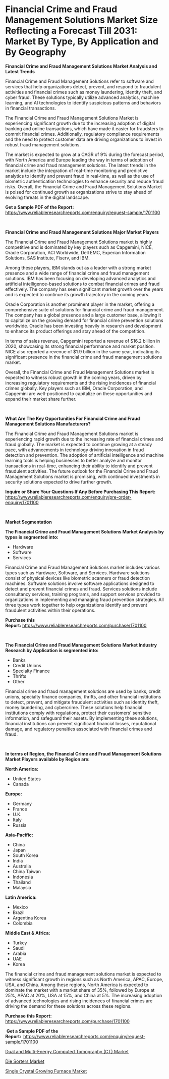 <p><h1>Financial Crime and Fraud Management Solutions Market Size Reflecting a Forecast Till 2031: Market By Type, By Application and By Geography</h1></p><p><strong>Financial Crime and Fraud Management Solutions Market Analysis and Latest Trends</strong></p>
<p><p>Financial Crime and Fraud Management Solutions refer to software and services that help organizations detect, prevent, and respond to fraudulent activities and financial crimes such as money laundering, identity theft, and cyber fraud. These solutions typically utilize advanced analytics, machine learning, and AI technologies to identify suspicious patterns and behaviors in financial transactions.</p><p>The Financial Crime and Fraud Management Solutions Market is experiencing significant growth due to the increasing adoption of digital banking and online transactions, which have made it easier for fraudsters to commit financial crimes. Additionally, regulatory compliance requirements and the need to protect customer data are driving organizations to invest in robust fraud management solutions.</p><p>The market is expected to grow at a CAGR of 9% during the forecast period, with North America and Europe leading the way in terms of adoption of financial crime and fraud management solutions. The latest trends in the market include the integration of real-time monitoring and predictive analytics to identify and prevent fraud in real-time, as well as the use of biometric authentication technologies to enhance security and reduce fraud risks. Overall, the Financial Crime and Fraud Management Solutions Market is poised for continued growth as organizations strive to stay ahead of evolving threats in the digital landscape.</p></p>
<p><strong>Get a Sample PDF of the Report:&nbsp;</strong> <a href="https://www.reliableresearchreports.com/enquiry/request-sample/1701100">https://www.reliableresearchreports.com/enquiry/request-sample/1701100</a></p>
<p>&nbsp;</p>
<p><strong>Financial Crime and Fraud Management Solutions Major Market Players</strong></p>
<p><p>The Financial Crime and Fraud Management Solutions market is highly competitive and is dominated by key players such as Capgemini, NICE, Oracle Corporation, ACI Worldwide, Dell EMC, Experian Information Solutions, SAS Institute, Fiserv, and IBM.</p><p>Among these players, IBM stands out as a leader with a strong market presence and a wide range of financial crime and fraud management solutions. IBM has been focusing on developing advanced analytics and artificial intelligence-based solutions to combat financial crimes and fraud effectively. The company has seen significant market growth over the years and is expected to continue its growth trajectory in the coming years.</p><p>Oracle Corporation is another prominent player in the market, offering a comprehensive suite of solutions for financial crime and fraud management. The company has a global presence and a large customer base, allowing it to capitalize on the growing demand for financial crime prevention solutions worldwide. Oracle has been investing heavily in research and development to enhance its product offerings and stay ahead of the competition.</p><p>In terms of sales revenue, Capgemini reported a revenue of $16.2 billion in 2020, showcasing its strong financial performance and market position. NICE also reported a revenue of $1.9 billion in the same year, indicating its significant presence in the financial crime and fraud management solutions market.</p><p>Overall, the Financial Crime and Fraud Management Solutions market is expected to witness robust growth in the coming years, driven by increasing regulatory requirements and the rising incidences of financial crimes globally. Key players such as IBM, Oracle Corporation, and Capgemini are well-positioned to capitalize on these opportunities and expand their market share further.</p></p>
<p>&nbsp;</p>
<p><strong>What Are The Key Opportunities For Financial Crime and Fraud Management Solutions Manufacturers?</strong></p>
<p><p>The Financial Crime and Fraud Management Solutions market is experiencing rapid growth due to the increasing rate of financial crimes and fraud globally. The market is expected to continue growing at a steady pace, with advancements in technology driving innovation in fraud detection and prevention. The adoption of artificial intelligence and machine learning tools is helping businesses to better analyze and monitor transactions in real-time, enhancing their ability to identify and prevent fraudulent activities. The future outlook for the Financial Crime and Fraud Management Solutions market is promising, with continued investments in security solutions expected to drive further growth.</p></p>
<p><strong>Inquire or Share Your Questions If Any Before Purchasing This Report:</strong> <a href="https://www.reliableresearchreports.com/enquiry/pre-order-enquiry/1701100">https://www.reliableresearchreports.com/enquiry/pre-order-enquiry/1701100</a></p>
<p>&nbsp;</p>
<p><strong>Market Segmentation</strong></p>
<p><strong>The Financial Crime and Fraud Management Solutions Market Analysis by types is segmented into:</strong></p>
<p><ul><li>Hardware</li><li>Software</li><li>Services</li></ul></p>
<p><p>Financial Crime and Fraud Management Solutions market includes various types such as Hardware, Software, and Services. Hardware solutions consist of physical devices like biometric scanners or fraud detection machines. Software solutions involve software applications designed to detect and prevent financial crimes and fraud. Services solutions include consultancy services, training programs, and support services provided to organizations in implementing and managing fraud prevention strategies. All three types work together to help organizations identify and prevent fraudulent activities within their operations.</p></p>
<p><strong>Purchase this Report:&nbsp;</strong><a href="https://www.reliableresearchreports.com/purchase/1701100">https://www.reliableresearchreports.com/purchase/1701100</a></p>
<p>&nbsp;</p>
<p><strong>The Financial Crime and Fraud Management Solutions Market Industry Research by Application is segmented into:</strong></p>
<p><ul><li>Banks</li><li>Credit Unions</li><li>Specialty Finance</li><li>Thrifts</li><li>Other</li></ul></p>
<p><p>Financial crime and fraud management solutions are used by banks, credit unions, specialty finance companies, thrifts, and other financial institutions to detect, prevent, and mitigate fraudulent activities such as identity theft, money laundering, and cybercrime. These solutions help financial institutions comply with regulations, protect their customers' sensitive information, and safeguard their assets. By implementing these solutions, financial institutions can prevent significant financial losses, reputational damage, and regulatory penalties associated with financial crimes and fraud.</p></p>
<p>&nbsp;</p>
<p><strong>In terms of Region, the Financial Crime and Fraud Management Solutions Market Players available by Region are:</strong></p>
<p>
    <p> <strong> North America: </strong>
        <ul>
            <li>United States</li>
            <li>Canada</li>
        </ul>
        </p> 
    <p> <strong> Europe: </strong>
        <ul>
            <li>Germany</li>
            <li>France</li>
            <li>U.K.</li>
            <li>Italy</li>
            <li>Russia</li>
        </ul>
        </p> 
    <p> <strong> Asia-Pacific: </strong>
        <ul>
            <li>China</li>
            <li>Japan</li>
            <li>South Korea</li>
            <li>India</li>
            <li>Australia</li>
            <li>China Taiwan</li>
            <li>Indonesia</li>
            <li>Thailand</li>
            <li>Malaysia</li>
        </ul>
        </p> 
    <p> <strong> Latin America: </strong>
        <ul>
            <li>Mexico</li>
            <li>Brazil</li>
            <li>Argentina Korea</li>
            <li>Colombia</li>
        </ul>
        </p> 
    <p> <strong> Middle East & Africa: </strong>
        <ul>
            <li>Turkey</li>
            <li>Saudi</li>
            <li>Arabia</li>
            <li>UAE</li>
            <li>Korea</li>
        </ul>
    </p>
    </p>
<p><p>The financial crime and fraud management solutions market is expected to witness significant growth in regions such as North America, APAC, Europe, USA, and China. Among these regions, North America is expected to dominate the market with a market share of 35%, followed by Europe at 25%, APAC at 20%, USA at 15%, and China at 5%. The increasing adoption of advanced technologies and rising incidences of financial crimes are driving the demand for these solutions across these regions.</p></p>
<p><strong>Purchase this Report: </strong><a href="https://www.reliableresearchreports.com/purchase/1701100">https://www.reliableresearchreports.com/purchase/1701100</a></p>
<p>&nbsp;<strong>Get a Sample PDF of the Report:&nbsp;&nbsp;</strong><a href="https://www.reliableresearchreports.com/enquiry/request-sample/1701100">https://www.reliableresearchreports.com/enquiry/request-sample/1701100</a></p>
<p><strong></strong></p>
<p><p><a href="https://github.com/jodemen/Market-Research-Report-List-1/blob/main/dual-and-multi-energy-computed-tomography-ct-market.md">Dual and Multi-Energy Computed Tomography (CT) Market</a></p><p><a href="https://github.com/jj19131/Market-Research-Report-List-1/blob/main/die-sorters-market.md">Die Sorters Market</a></p><p><a href="https://github.com/marloy8/Market-Research-Report-List-3/blob/main/single-crystal-growing-furnace-market.md">Single Crystal Growing Furnace Market</a></p></p>